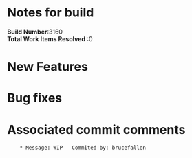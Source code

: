 # Notes for build
**Build Number**:3160   
**Total Work Items Resolved** :0

#  New Features

#  Bug fixes


#  Associated commit comments
        * Message: WIP   Commited by: brucefallen
